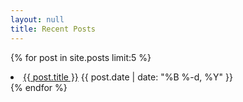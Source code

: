 ```yaml
---
layout: null
title: Recent Posts
---
```


{% for post in site.posts limit:5 %}

<li class="recent-item"><a href="{{ site.baseurl }}{{ post.url }}">{{ post.title }}</a> <span>{{ post.date | date: "%B %-d, %Y" }}</span></li>
{% endfor %}
